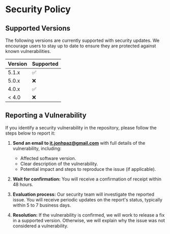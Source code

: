 # Security Policy

## Supported Versions

The following versions are currently supported with security updates. We encourage users to stay up to date to ensure they are protected against known vulnerabilities.

| Version | Supported          |
| ------- | ------------------ |
| 5.1.x   | :white_check_mark: |
| 5.0.x   | :x:                |
| 4.0.x   | :white_check_mark: |
| < 4.0   | :x:                |

## Reporting a Vulnerability

If you identify a security vulnerability in the repository, please follow the steps below to report it:

1. **Send an email to it.jonhpaz@gmail.com** with full details of the vulnerability, including:
   - Affected software version.
   - Clear description of the vulnerability.
   - Potential impact and steps to reproduce the issue (if applicable).

2. **Wait for confirmation:** You will receive a confirmation of receipt within 48 hours.

3. **Evaluation process:** Our security team will investigate the reported issue. You will receive periodic updates on the report's status, typically within 5 to 7 business days.

4. **Resolution:** If the vulnerability is confirmed, we will work to release a fix in a supported version. Otherwise, we will explain why the issue was not considered a vulnerability.
